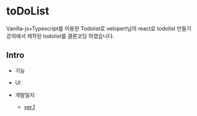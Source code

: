 # toDoList
Vanilla-js+Typescript를 이용한 Todolist로
velopert님의 react로 todolist 만들기 강의에서 제작된 todolist를 클론코딩 하였습니다.

## Intro
* 기능
* UI

* 개발일지
    * [ver.1](https://github.com/ss-won/todolist/tree/ver1.1/diary)
